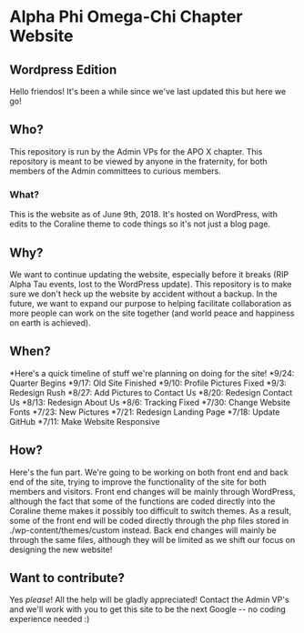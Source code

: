 # Alpha Phi Omega-Chi Chapter Website
## Wordpress Edition
Hello friendos! It's been a while since we've last updated this but here we go!
## Who?
This repository is run by the Admin VPs for the APO X chapter. This repository is meant to be viewed by anyone in the fraternity, for both members of the Admin committees to curious members.
### What?
This is the website as of June 9th, 2018. It's hosted on WordPress, with edits to the Coraline theme to code things so it's not just a blog page.
## Why?
We want to continue updating the website, especially before it breaks (RIP Alpha Tau events, lost to the WordPress update). This repository is to make sure we don't heck up the website by accident without a backup. In the future, we want to expand our purpose to helping facilitate collaboration as more people can work on the site together (and world peace and happiness on earth is achieved).
## When?
*Here's a quick timeline of stuff we're planning on doing for the site!
*9/24: Quarter Begins
*9/17: Old Site Finished
*9/10: Profile Pictures Fixed
*9/3: Redesign Rush
*8/27: Add Pictures to Contact Us
*8/20: Redesign Contact Us
*8/13: Redesign About Us
*8/6: Tracking Fixed
*7/30: Change Website Fonts
*7/23: New Pictures
*7/21: Redesign Landing Page
*7/18: Update GitHub
*7/11: Make Website Responsive
## How?
Here's the fun part. We're going to be working on both front end and back end of the site, trying to improve the functionality of the site for both members and visitors. Front end changes will be mainly through WordPress, although the fact that some of the functions are coded directly into the Coraline theme makes it possibly too difficult to switch themes. As a result, some of the front end will be coded directly through the php files stored in ./wp-content/themes/custom instead. Back end changes will mainly be through the same files, although they will be limited as we shift our focus on designing the new website!
## Want to contribute?
Yes *please*! All the help will be gladly appreciated! Contact the Admin VP's and we'll work with you to get this site to be the next Google -- no coding experience needed :) 